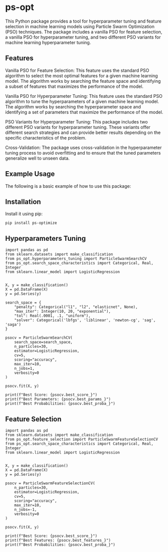 # ps-opt
This Python package provides a tool for hyperparameter tuning and feature selection in machine learning models using Particle Swarm Optimization (PSO) techniques. The package includes a vanilla PSO for feature selection, a vanilla PSO for hyperparameter tuning, and two different PSO variants for machine learning hyperparameter tuning.

## Features

Vanilla PSO for Feature Selection: This feature uses the standard PSO algorithm to select the most optimal features for a given machine learning model. The algorithm works by searching the feature space and identifying a subset of features that maximizes the performance of the model.

Vanilla PSO for Hyperparameter Tuning: This feature uses the standard PSO algorithm to tune the hyperparameters of a given machine learning model. The algorithm works by searching the hyperparameter space and identifying a set of parameters that maximize the performance of the model.

PSO Variants for Hyperparameter Tuning: This package includes two different PSO variants for hyperparameter tuning. These variants offer different search strategies and can provide better results depending on the specific characteristics of the problem.

Cross-Validation: The package uses cross-validation in the hyperparameter tuning process to avoid overfitting and to ensure that the tuned parameters generalize well to unseen data.

## Example Usage
The following is a basic example of how to use this package:


Installation
------------

Install it using pip:

    pip install ps-optimize

Hyperparameters Tuning
----------------

    import pandas as pd
    from sklearn.datasets import make_classification
    from ps_opt.hyperparameters_tuning import ParticleSwarmSearchCV
    from ps_opt.search_space_characteristics import Categorical, Real, Integer
    from sklearn.linear_model import LogisticRegression
    
    
    X, y = make_classification()
    X = pd.DataFrame(X)
    y = pd.Series(y)
    
    search_space = {
        "penalty": Categorical("l1", "l2", "elasticnet", None),
        "max_iter": Integer(10, 20, "exponential"),
        "tol": Real(.0001, .1, "uniform"),
        "solver": Categorical('lbfgs', 'liblinear', 'newton-cg', 'sag', 'saga')
    }
    
    psocv = ParticleSwarmSearchCV(
        search_space=search_space,
        n_particles=30,
        estimator=LogisticRegression,
        cv=5,
        scoring="accuracy",
        max_iter=10,
        n_jobs=1,
        verbosity=0
    )
    
    psocv.fit(X, y)
    
    print(f"Best Score: {psocv.best_score_}")
    print(f"Best Parameters: {psocv.best_params_}")
    print(f"Best Probabilities: {psocv.best_proba_}")


Feature Selection
-------------------------

    import pandas as pd
    from sklearn.datasets import make_classification
    from ps_opt.feature_selection import ParticleSwarmFeatureSelectionCV
    from ps_opt.search_space_characteristics import Categorical, Real, Integer
    from sklearn.linear_model import LogisticRegression
    
    
    X, y = make_classification()
    X = pd.DataFrame(X)
    y = pd.Series(y)
    
    psocv = ParticleSwarmFeatureSelectionCV(
        n_particles=30,
        estimator=LogisticRegression,
        cv=5,
        scoring="accuracy",
        max_iter=10,
        n_jobs=-1,
        verbosity=0
    )
    
    psocv.fit(X, y)
    
    print(f"Best Score: {psocv.best_score_}")
    print(f"Best Features: {psocv.best_features_}")
    print(f"Best Probabilities: {psocv.best_proba_}")
